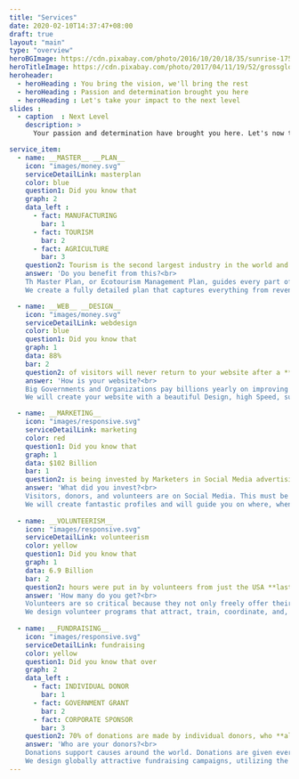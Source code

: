 ```yaml
---
title: "Services"
date: 2020-02-10T14:37:47+08:00
draft: true
layout: "main"
type: "overview"
heroBGImage: https://cdn.pixabay.com/photo/2016/10/20/18/35/sunrise-1756274_1280.jpg
heroTitleImage: https://cdn.pixabay.com/photo/2017/04/11/19/52/grossglockner-2222650_1280.jpg
heroheader:
  - heroHeading : You bring the vision, we'll bring the rest
  - heroHeading : Passion and determination brought you here
  - heroHeading : Let's take your impact to the next level
slides :
  - caption  : Next Level
    description: >
      Your passion and determination have brought you here. Let's now take your impact to the next level. You bring the vision, we'll bring the rest.

service_item: 
  - name: __MASTER__ __PLAN__
    icon: "images/money.svg"
    serviceDetailLink: masterplan
    color: blue
    question1: Did you know that
    graph: 2
    data_left :
      - fact: MANUFACTURING
        bar: 1
      - fact: TOURISM
        bar: 2
      - fact: AGRICULTURE
        bar: 3
    question2: Tourism is the second largest industry in the world and makes up 10% of the **entire world's** revenue and jobs.<br><br>
    answer: 'Do you benefit from this?<br>
    Th Master Plan, or Ecotourism Management Plan, guides every part of your tourism industry.<br><br>
    We create a fully detailed plan that captures everything from revenue generation to policies to infrastructure. Your success starts here.'

  - name: __WEB__ __DESIGN__
    icon: "images/money.svg"
    serviceDetailLink: webdesign
    color: blue
    question1: Did you know that
    graph: 1
    data: 88%
    bar: 2
    question2: of visitors will never return to your website after a **single** bad experience?
    answer: 'How is your website?<br>
    Big Governments and Organizations pay billions yearly on improving User Experience.<br><br>
    We will create your website with a beautiful Design, high Speed, super Security, and make sure it performs even better on Phones.'

  - name: __MARKETING__
    icon: "images/responsive.svg"
    serviceDetailLink: marketing
    color: red
    question1: Did you know that
    graph: 1
    data: $102 Billion
    bar: 1
    question2: is being invested by Marketers in Social Media advertising this year, **more than all** other marketing options?
    answer: 'What did you invest?<br>
    Visitors, donors, and volunteers are on Social Media. This must be your biggest marketing tool to guarantee your success.<br><br>
    We will create fantastic profiles and will guide you on where, when, and what to post to get found by everyone.'
 
  - name: __VOLUNTEERISM__
    icon: "images/responsive.svg"
    serviceDetailLink: volunteerism
    color: yellow
    question1: Did you know that
    graph: 1
    data: 6.9 Billion
    bar: 2
    question2: hours were put in by volunteers from just the USA **last year alone**?
    answer: 'How many do you get?<br>
    Volunteers are so critical because they not only freely offer their skills and time, but also their donations and marketing.<br><br>
    We design volunteer programs that attract, train, coordinate, and, best of all, keep volunteers coming back.'
 
  - name: __FUNDRAISING__
    icon: "images/responsive.svg"
    serviceDetailLink: fundraising
    color: yellow
    question1: Did you know that over
    graph: 2
    data_left :
      - fact: INDIVIDUAL DONOR
        bar: 1
      - fact: GOVERNMENT GRANT
        bar: 2
      - fact: CORPORATE SPONSOR
        bar: 3
    question2: 70% of donations are made by individual donors, who **almost always** get inspired by good marketing? 
    answer: 'Who are your donors?<br>
    Donations support causes around the world. Donations are given every moment so get donors to your cause.<br><br>
    We design globally attractive fundraising campaigns, utilizing the best technical resources to get, and keep, donors.'
---
```


